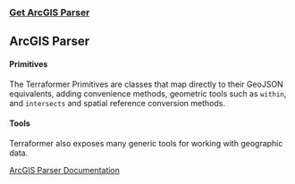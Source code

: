 ### <a href="/" class="button button-light">Get ArcGIS Parser</a>
## ArcGIS Parser

<h4> Primitives </h4>

The Terraformer Primitives are classes that map directly to their GeoJSON equivalents, adding convenience methods, geometric tools such as `within`, and `intersects` and spatial reference conversion methods.

<h4> Tools </h4>

Terraformer also exposes many generic tools for working with geographic data.

[ArcGIS Parser Documentation](/)